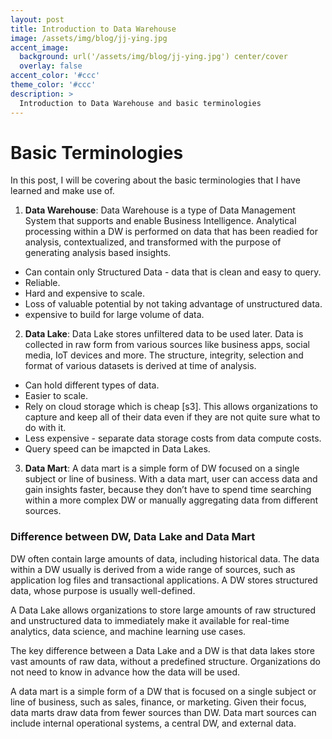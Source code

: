 ```yaml
---
layout: post
title: Introduction to Data Warehouse
image: /assets/img/blog/jj-ying.jpg
accent_image: 
  background: url('/assets/img/blog/jj-ying.jpg') center/cover
  overlay: false
accent_color: '#ccc'
theme_color: '#ccc'
description: >
  Introduction to Data Warehouse and basic terminologies
---
```


# Basic Terminologies

In this post, I will be covering about the basic terminologies that I have learned and make use of. 

1. **Data Warehouse**: Data Warehouse is a type of Data Management System that supports and enable Business Intelligence. Analytical processing within a DW is performed on data that has been readied for analysis, contextualized, and transformed with the purpose of generating analysis based insights. 
- Can contain only Structured Data - data that is clean and easy to query.
- Reliable.
- Hard and expensive to scale.
- Loss of valuable potential by not taking advantage of unstructured data.
- expensive to build for large volume of data.

2. **Data Lake**: Data Lake stores unfiltered data to be used later. Data is collected in raw form from various sources like business apps, social media, IoT devices and more. The structure, integrity, selection and format of various datasets is derived at time of analysis.
- Can hold different types of data.
- Easier to scale.
- Rely on cloud storage which is cheap [s3]. This allows organizations to capture and keep all of their data even if they are not quite sure what to do with it.
- Less expensive - separate data storage costs from data compute costs.
- Query speed can be imapcted in Data Lakes.

3. **Data Mart**: A data mart is a simple form of DW focused on a single subject or line of business. With a data mart, user can access data and gain insights faster, because they don’t have to spend time searching within a more complex DW or manually aggregating data from different sources.

### Difference between DW, Data Lake and Data Mart
DW often contain large amounts of data, including historical data. The data within a DW usually is derived from a wide range of sources, such as application log files and transactional applications. A DW stores structured data, whose purpose is usually well-defined.

A Data Lake allows organizations to store large amounts of raw structured and unstructured data to immediately make it available for real-time analytics, data science, and machine learning use cases. 

The key difference between a Data Lake and a DW is that data lakes store vast amounts of raw data, without a predefined structure. Organizations do not need to know in advance how the data will be used.

A data mart is a simple form of a DW that is focused on a single subject or line of business, such as sales, finance, or marketing. Given their focus, data marts draw data from fewer sources than DW. Data mart sources can include internal operational systems, a central DW, and external data.